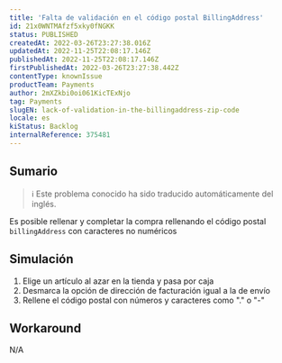 ```yaml
---
title: 'Falta de validación en el código postal BillingAddress'
id: 21x0WNTMAfzf5xky0fNGKK
status: PUBLISHED
createdAt: 2022-03-26T23:27:38.016Z
updatedAt: 2022-11-25T22:08:17.146Z
publishedAt: 2022-11-25T22:08:17.146Z
firstPublishedAt: 2022-03-26T23:27:38.442Z
contentType: knownIssue
productTeam: Payments
author: 2mXZkbi0oi061KicTExNjo
tag: Payments
slugEN: lack-of-validation-in-the-billingaddress-zip-code
locale: es
kiStatus: Backlog
internalReference: 375481
---
```


## Sumario

>ℹ️ Este problema conocido ha sido traducido automáticamente del inglés.


Es posible rellenar y completar la compra rellenando el código postal `billingAddress` con caracteres no numéricos



## Simulación



1. Elige un artículo al azar en la tienda y pasa por caja
2. Desmarca la opción de dirección de facturación igual a la de envío
3. Rellene el código postal con números y caracteres como "." o "-"



## Workaround


N/A

